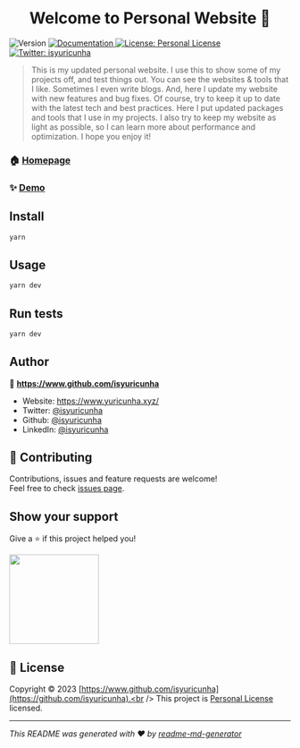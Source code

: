 <h1 align="center">Welcome to Personal Website 👋</h1>
<p>
  <img alt="Version" src="https://img.shields.io/badge/version-2.1-blue.svg?cacheSeconds=2592000" />
  <a href="https://github.com/isyuricunha/website" target="_blank">
    <img alt="Documentation" src="https://img.shields.io/badge/documentation-yes-brightgreen.svg" />
  </a>
  <a href="https://github.com/isyuricunha/website/blob/main/license.md" target="_blank">
    <img alt="License: Personal License" src="https://img.shields.io/badge/License-Personal License-yellow.svg" />
  </a>
  <a href="https://twitter.com/isyuricunha" target="_blank">
    <img alt="Twitter: isyuricunha" src="https://img.shields.io/twitter/follow/isyuricunha.svg?style=social" />
  </a>
</p>

> This is my updated personal website. I use this to show some of my projects off, and test things out. You can see the websites & tools that I like. Sometimes I even write blogs. And, here I update my website with new features and bug fixes. Of course, try to keep it up to date with the latest tech and best practices. Here I put updated packages and tools that I use in my projects. I also try to keep my website as light as possible, so I can learn more about performance and optimization. I hope you enjoy it!

### 🏠 [Homepage](https://www.yuricunha.xyz/)

### ✨ [Demo](https://www.yuricunha.xyz/)

## Install

```sh
yarn
```

## Usage

```sh
yarn dev
```

## Run tests

```sh
yarn dev
```

## Author

👤 **https://www.github.com/isyuricunha**

* Website: https://www.yuricunha.xyz/
* Twitter: [@isyuricunha](https://twitter.com/isyuricunha)
* Github: [@isyuricunha](https://github.com/isyuricunha)
* LinkedIn: [@isyuricunha](https://linkedin.com/in/isyuricunha)

## 🤝 Contributing

Contributions, issues and feature requests are welcome!<br />Feel free to check [issues page](https://github.com/isyuricunha/website/issues). 

## Show your support

Give a ⭐️ if this project helped you!

<a href="https://www.patreon.com/isyuricunha">
  <img src="https://c5.patreon.com/external/logo/become_a_patron_button@2x.png" width="160">
</a>

## 📝 License

Copyright © 2023 [https://www.github.com/isyuricunha](https://github.com/isyuricunha).<br />
This project is [Personal License](https://github.com/isyuricunha/website/blob/main/license.md) licensed.

***
_This README was generated with ❤️ by [readme-md-generator](https://github.com/kefranabg/readme-md-generator)_